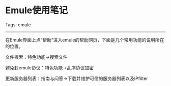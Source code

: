 # Emule使用笔记
Tags: emule

------

在Emule界面上点“帮助”进入emule的帮助网页，下面是几个常用功能的说明所在的位置。

文件搜索：特色功能->搜索文件

避免封emule协议：特色功能->乱序协议加密

更新服务器列表：指南与问答->下载并维护可信的服务器列表以及IPfilter